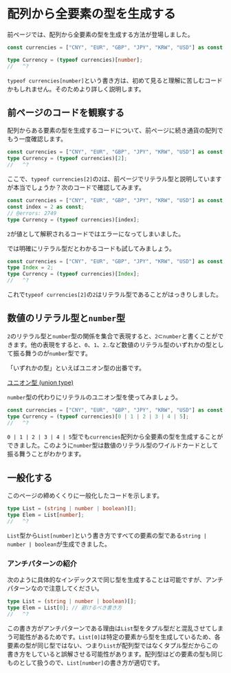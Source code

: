 # 配列から全要素の型を生成する

前ページでは、配列から全要素の型を生成する方法が登場しました。

```ts twoslash
const currencies = ["CNY", "EUR", "GBP", "JPY", "KRW", "USD"] as const;

type Currency = (typeof currencies)[number];
//   ^?
```

`typeof currencies[number]`という書き方は、初めて見ると理解に苦しむコードかもしれません。そのためより詳しく説明します。

## 前ページのコードを観察する

配列からある要素の型を生成するコードについて、前ページに続き通貨の配列でもう一度確認します。

```ts twoslash
const currencies = ["CNY", "EUR", "GBP", "JPY", "KRW", "USD"] as const;
type Currency = (typeof currencies)[2];
//   ^?
```

ここで、`typeof currencies[2]`の`2`は、前ページでリテラル型と説明していますが本当でしょうか？次のコードで確認してみます。

```ts twoslash
const currencies = ["CNY", "EUR", "GBP", "JPY", "KRW", "USD"] as const;
const index = 2 as const;
// @errors: 2749
type Currency = (typeof currencies)[index];
```

`2`が値として解釈されるコードではエラーになってしまいました。

では明確にリテラル型だとわかるコードも試してみましょう。

```ts twoslash
const currencies = ["CNY", "EUR", "GBP", "JPY", "KRW", "USD"] as const;
type Index = 2;
type Currency = (typeof currencies)[Index];
//   ^?
```

これで`typeof currencies[2]`の`2`はリテラル型であることがはっきりしました。

## 数値のリテラル型と`number`型

`2`のリテラル型と`number`型の関係を集合で表現すると、`2`⊂`number`と書くことができます。他の表現をすると、`0`、`1`、`2`..など数値のリテラル型のいずれかの型として振る舞うのが`number`型です。

「いずれかの型」といえばユニオン型の出番です。

[ユニオン型 (union type)](../reference/values-types-variables/union.md)

`number`型の代わりにリテラルのユニオン型を使ってみましょう。

```ts twoslash
const currencies = ["CNY", "EUR", "GBP", "JPY", "KRW", "USD"] as const;
type Currency = (typeof currencies)[0 | 1 | 2 | 3 | 4 | 5];
//   ^?
```

`0 | 1 | 2 | 3 | 4 | 5`型でも`currencies`配列から全要素の型を生成することができました。このように`number`型は数値のリテラル型のワイルドカードとして振る舞うことがわかります。

## 一般化する

このページの締めくくりに一般化したコードを示します。

```ts twoslash
type List = (string | number | boolean)[];
type Elem = List[number];
//   ^?
```

`List`型から`List[number]`という書き方ですべての要素の型である`string | number | boolean`が生成できました。

### アンチパターンの紹介

次のように具体的なインデックスで同じ型を生成することは可能ですが、アンチパターンなので注意してください。

```ts twoslash
type List = (string | number | boolean)[];
type Elem = List[0]; // 避けるべき書き方
//   ^?
```

この書き方がアンチパターンである理由は`List`型をタプル型だと混乱させてしまう可能性があるためです。`List[0]`は特定の要素から型を生成しているため、各要素の型が同じ型ではない、つまり`List`が配列型ではなくタプル型だからこの書き方をしていると誤解させる可能性があります。配列型はどの要素の型も同じものとして扱うので、`List[number]`の書き方が適切です。
